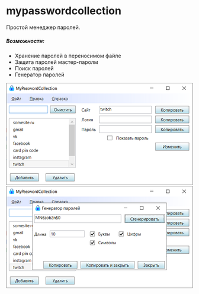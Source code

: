 # mypasswordcollection
Простой менеджер паролей.

##### Возможности:
* Хранение паролей в переносимом файле
* Защита паролей мастер-паролм
* Поиск паролей
* Генератор паролей

![Главное окно](https://github.com/Lexeq/screenshots/blob/main/mpc_main.png)
![Генератор паролей](https://github.com/Lexeq/screenshots/blob/main/mpc_gen.png)
